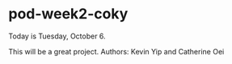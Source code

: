 # pod-week2-coky

Today is Tuesday, October 6.

This will be a great project.
Authors: Kevin Yip and Catherine Oei
